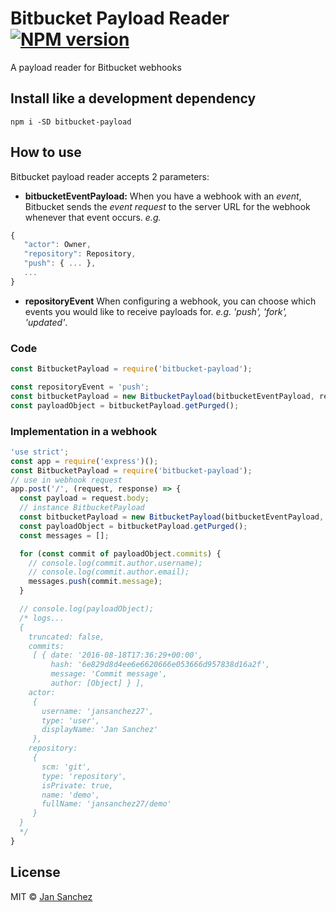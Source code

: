 # Bitbucket Payload Reader [![NPM version][npm-image]][npm-url]
A payload reader for Bitbucket webhooks

## Install like a development dependency

```
npm i -SD bitbucket-payload
```

## How to use

Bitbucket payload reader accepts 2 parameters:

- **bitbucketEventPayload:**
When you have a webhook with an *event*, Bitbucket sends the *event request* to the server URL for the webhook whenever that event occurs.
*e.g.*
```javascript
{
   "actor": Owner,
   "repository": Repository,
   "push": { ... },
   ...
}
```
- **repositoryEvent**
When configuring a webhook, you can choose which events you would like to receive payloads for.
 *e.g. 'push', 'fork', 'updated'*.

### **Code**

```javascript
const BitbucketPayload = require('bitbucket-payload');

const repositoryEvent = 'push';
const bitbucketPayload = new BitbucketPayload(bitbucketEventPayload, repositoryEvent);
const payloadObject = bitbucketPayload.getPurged();
```

### Implementation in a webhook

```javascript
'use strict';
const app = require('express')();
const BitbucketPayload = require('bitbucket-payload');
// use in webhook request
app.post('/', (request, response) => {
  const payload = request.body;
  // instance BitbucketPayload
  const bitbucketPayload = new BitbucketPayload(bitbucketEventPayload, repositoryEvent);
  const payloadObject = bitbucketPayload.getPurged();
  const messages = [];

  for (const commit of payloadObject.commits) {
    // console.log(commit.author.username);
    // console.log(commit.author.email);
    messages.push(commit.message);
  }

  // console.log(payloadObject);
  /* logs...
  {
    truncated: false,
    commits:
     [ { date: '2016-08-18T17:36:29+00:00',
         hash: '6e829d8d4ee6e6620666e053666d957838d16a2f',
         message: 'Commit message',
         author: [Object] } ],
    actor:
     {
       username: 'jansanchez27',
       type: 'user',
       displayName: 'Jan Sanchez'
     },
    repository:
     {
       scm: 'git',
       type: 'repository',
       isPrivate: true,
       name: 'demo',
       fullName: 'jansanchez27/demo'
     }
  }
  */
}
```

## License
MIT © [Jan Sanchez](https://frontendlabs.io/author/jansanchez)

[npm-image]: http://img.shields.io/npm/v/bitbucket-payload.svg
[npm-url]: https://www.npmjs.org/package/bitbucket-payload
